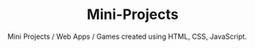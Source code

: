 <h1 align="center ">Mini-Projects</h1>

Mini Projects / Web Apps / Games created using HTML, CSS, JavaScript.
